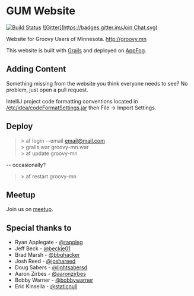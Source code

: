 GUM Website
===========
[![Build Status](https://snap-ci.com/GroovyMN/gum-website/branch/master/build_image)](https://snap-ci.com/GroovyMN/gum-website/branch/master)
[![Gitter](https://badges.gitter.im/Join Chat.svg)](https://gitter.im/GroovyMN?utm_source=badge&utm_medium=badge&utm_campaign=pr-badge&utm_content=badge)

Website for Groovy Users of Minnesota. <http://groovy.mn>

This website is built with [Grails](http://grails.org) and deployed on [AppFog](http://www.appfog.com). 

Adding Content
--------------
Something missing from the website you think everyone needs to see? No problem, just open a pull request.

IntelliJ project code formatting conventions located in [/etc/idea/codeFormatSettings.jar](https://github.com/GroovyMN/gum-website/blob/master/etc/idea/codeFormatSettings.jar) then File -> Import Settings.

Deploy
------
> \> af login --email email@mail.com  
> \> grails war groovy-mn.war  
> \> af update groovy-mn  

-- occasionally? 
> \> af restart groovy-mn  

Meetup
--------------
Join us on [meetup](http://www.meetup.com/groovymn/).

Special thanks to
---------
* Ryan Applegate - [@rappleg](http://twitter.com/rappleg)
* Jeff Beck - [@beckje01](http://twitter.com/beckje01)
* Brad Marsh - [@bbqhacker](http://twitter.com/bbqhacker)
* Josh Reed - [@joshareed](http://twitter.com/joshareed)
* Doug Sabers - [@lightsabersd](http://twitter.com/lightsabersd)
* Aaron Zirbes - [@aaronzirbes](http://twitter.com/aaronzirbes)
* Bobby Warner - [@bobbywarner](http://twitter.com/bobbywarner)
* Eric Kinsella - [@staticnull](http://twitter.com/staticnull)
